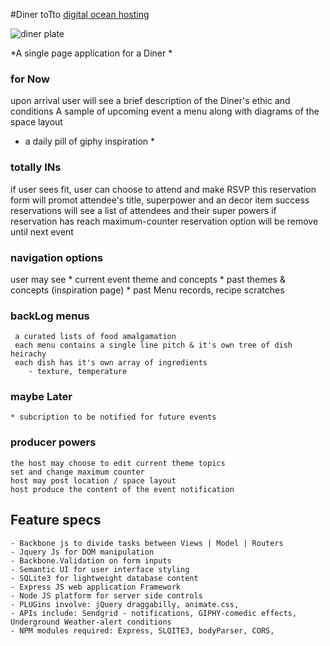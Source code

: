 #Diner toTto
[digital ocean hosting](http://45.55.159.221:3000/)

![diner plate](http://41.media.tumblr.com/dbad0518fca22d7c53f38400f58579ee/tumblr_njxypsJDBG1th5zr3o1_1280.jpg)

*A single page application for a Diner *

### for Now
upon arrival user will see a brief description of the Diner's ethic and conditions 
A sample of upcoming event a menu along with diagrams of the space layout
* a daily pill of giphy inspiration * 

### totally INs
if user sees fit, user can choose to attend and make RSVP 
	this reservation form will promot
		attendee's title, superpower and an decor item 
	success reservations will see a list of attendees and their super powers
if reservation has reach maximum-counter reservation option will be remove until next event

### navigation options  
user may see 
	* current event theme and concepts 
	* past themes & concepts (inspiration page) 
	* past Menu records, recipe scratches

### backLog menus 
	 a curated lists of food amalgamation 
	 each menu contains a single line pitch & it's own tree of dish heirachy 
	 each dish has it's own array of ingredients 
	 	- texture, temperature
### maybe Later
	* subcription to be notified for future events 

### producer powers 
	the host may choose to edit current theme topics 
	set and change maximum counter 
	host may post location / space layout
	host produce the content of the event notification 



## Feature specs 
	- Backbone js to divide tasks between Views | Model | Routers 
	- Jquery Js for DOM manipulation 
	- Backbone.Validation on form inputs
	- Semantic UI for user interface styling 
	- SQLite3 for lightweight database content  
	- Express JS web application Framework 
	- Node JS platform for server side controls
	- PLUGins involve: jQuery draggabilly, animate.css, 
	- APIs include: Sendgrid - notifications, GIPHY-comedic effects, Underground Weather-alert conditions
	- NPM modules required: Express, SLQITE3, bodyParser, CORS, 

